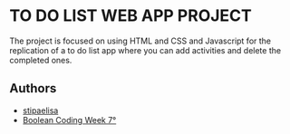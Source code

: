 # TO DO LIST WEB APP PROJECT

The project is focused on using HTML and CSS and Javascript for the replication of a to do list app where you can add activities and delete the completed ones.


## Authors

- <a href="https://github.com/stipaelisa">stipaelisa</a>
- <a href="https://boolean.careers/">Boolean Coding Week 7°</a>

